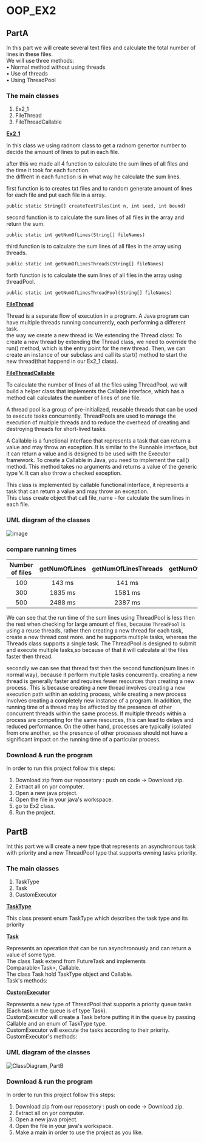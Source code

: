 
# OOP_EX2

## PartA

In this part we will create several text files and calculate the total number of lines in these files.  
We will use three methods:  
• Normal method without using threads  
• Use of threads  
• Using ThreadPool  

### The main classes

1. Ex2_1 
2. FileThread  
3. FileThreadCallable 

<ins>**Ex2_1**</ins>  

In this class we using radnom class to get a radnom genertor number to decide the amount of lines to put in each file.  

after this we made all 4 function to calculate the sum lines of all files and the time it took for each function.  
the diffrent in each function is in what way he calculate the sum lines.  

first function is to creates txt files and to random generate amount of lines for each file and put each file in a array.  
  
    public static String[] createTextFiles(int n, int seed, int bound)
       
second function is to calculate the sum lines of all files in the array and return the sum.  

    public static int getNumOfLines(String[] fileNames) 
       
third function is to calculate the sum lines of all files in the array using threads.  

    public static int getNumOfLinesThreads(String[] fileNames) 
       
forth function is to calculate the sum lines of all files in the array using threadPool.  

    public static int getNumOfLinesThreadPool(String[] fileNames) 
       
<ins>**FileThread**</ins>

Thread is a separate flow of execution in a program. A Java program can have multiple threads running concurrently, each performing a different task.  
the way we create a new thread is:
We extending the Thread class: To create a new thread by extending the Thread class, we need to override the run() method, which is the entry point for the new thread. 
Then, we can create an instance of our subclass and call its start() method to start the new thread(that happend in our Ex2_1 class).  

<ins>**FileThreadCallable**</ins>

To calculate the number of lines of all the files using ThreadPool, we will build a helper class that implements the Callable interface, which has a method
call calculates the number of lines of one file.  

A thread pool is a group of pre-initialized, reusable threads that can be used to execute tasks concurrently.
ThreadPools are used to manage the execution of multiple threads and to reduce the overhead of creating and destroying threads for short-lived tasks.

A Callable is a functional interface that represents a task that can return a value and may throw an exception.
It is similar to the Runnable interface, but it can return a value and is designed to be used with the Executor framework.
To create a Callable in Java, you need to implement the call() method.
This method takes no arguments and returns a value of the generic type V. It can also throw a checked exception.  

This class is implemented by callable functional interface, it represents a task that can return a value and may throw an exception.  
This class create object that call file_name - for calculate the sum lines in each file.  

### UML diagram of the classes

![image](https://user-images.githubusercontent.com/118104946/211318064-889235e8-fb96-4a1f-84d6-b840f6c109ad.png)

### compare running times

Number of files | getNumOfLines | getNumOfLinesThreads | getNumOfLinesThreadPool
| :---: | :---: | :---: | :---: |
100 | 143 ms | 141 ms | 71 ms
300 | 1835 ms | 1581 ms | 442 ms
500 | 2488 ms | 2387 ms | 726 ms

We can see that the run time of the sum lines using ThreadPool is less then the rest when checking for large amount of files, 
because `ThreadPool` is using a reuse threads, rather then creating a new thread for each task, create a new thread cost more.
and he supports multiple tasks, whereas the Threads class supports a single task.
The ThreadPool is designed to submit and execute multiple tasks,so because of that it will calculate all the files faster then thread.  

secondly we can see that thread fast then the second function(sum lines in normal way), because it perform multiple tasks concurrently.
creating a new thread is generally faster and requires fewer resources than creating a new process.
This is because creating a new thread involves creating a new execution path within an existing process, while creating a new process involves creating a completely new instance of a program.
In addition, the running time of a thread may be affected by the presence of other concurrent threads within the same process.
If multiple threads within a process are competing for the same resources, this can lead to delays and reduced performance.
On the other hand, processes are typically isolated from one another, so the presence of other processes should not have a significant impact on the running time of a particular process.

### Download & run the program

In order to run this project follow this steps:  
  1. Download zip from our reposetory : push on code -> Download zip.  
  2. Extract all on yor computer.  
  3. Open a new java project.  
  4. Open the file in your java's workspace.  
  5. go to Ex2 class.   
  7. Run the project.  
  
## PartB
  
  Int this part we will create a new type that represents an asynchronous task with priority and a new ThreadPool type that supports owning tasks priority.  
  
### The main classes

  1. TaskType
  2. Task   
  3. CustomExecutor 

<ins>**TaskType**</ins>

 This class present enum TaskType which describes the task type and its priority

<ins>**Task**</ins>

 Represents an operation that can be run asynchronously and can return a value of some type.  
 The class Task<T> extend from FutureTask<T> and implements Comparable<Task<T>>, Callable<T>.  
 The class Task<T> hold TaskType object and Callable<T>.  
 Task's methods:

<ins>**CustomExecutor**</ins>
  
  Represents a new type of ThreadPool that supports a priority queue tasks (Each task in the queue is of type Task).  
  CustomExecutor will create a Task before putting it in the queue by passing Callable<T> and an enum of TaskType type.  
  CustomExecutor will execute the tasks according to their priority.  
  CustomExecutor's methods:
  
### UML diagram of the classes
  
  ![ClassDiagram_PartB](https://user-images.githubusercontent.com/105555708/211603790-d34cd191-3551-41ff-b3b1-33e224a64875.png)
  
### Download & run the program

  In order to run this project follow this steps:  
  1. Download zip from our reposetory : push on code -> Download zip.  
  2. Extract all on yor computer.  
  3. Open a new java project.  
  4. Open the file in your java's workspace.  
  5. Make a main in order to use the project as you like.  
  

